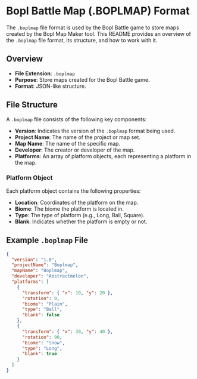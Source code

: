 # Bopl Battle Map (.BOPLMAP) Format

The `.boplmap` file format is used by the Bopl Battle game to store maps created by the Bopl Map Maker tool. This README provides an overview of the `.boplmap` file format, its structure, and how to work with it.

## Overview

- **File Extension**: `.boplmap`
- **Purpose**: Store maps created for the Bopl Battle game.
- **Format**: JSON-like structure.

## File Structure

A `.boplmap` file consists of the following key components:

- **Version**: Indicates the version of the `.boplmap` format being used.
- **Project Name**: The name of the project or map set.
- **Map Name**: The name of the specific map.
- **Developer**: The creator or developer of the map.
- **Platforms**: An array of platform objects, each representing a platform in the map.

### Platform Object

Each platform object contains the following properties:

- **Location**: Coordinates of the platform on the map.
- **Biome**: The biome the platform is located in.
- **Type**: The type of platform (e.g., Long, Ball, Square).
- **Blank**: Indicates whether the platform is empty or not.

## Example `.boplmap` File

```json
{
  "version": "1.0",
  "projectName": "Boplmap",
  "mapName": "Boplmap",
  "developer": "Abstractmelon",
  "platforms": [
    {
      "transform": { "x": 10, "y": 20 },
      "rotation": 0,
      "biome": "Plain",
      "type": "Ball",
      "blank": false
    },
    {
      "transform": { "x": 30, "y": 40 },
      "rotation": 90,
      "biome": "Snow",
      "type": "Long",
      "blank": true
    }
  ]
}

```